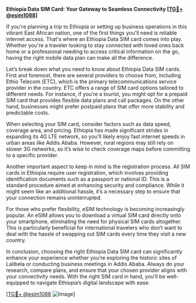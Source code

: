 **Ethiopia Data SIM Card: Your Gateway to Seamless Connectivity [[TG💪+ @esim1088](https://t.me/s/esim1088)]**

If you're planning a trip to Ethiopia or setting up business operations in this vibrant East African nation, one of the first things you'll need is reliable internet access. That's where an Ethiopia Data SIM card comes into play. Whether you're a traveler looking to stay connected with loved ones back home or a professional needing to access critical information on the go, having the right mobile data plan can make all the difference.

Let’s break down what you need to know about Ethiopia Data SIM cards. First and foremost, there are several providers to choose from, including Ethio Telecom (ETC), which is the primary telecommunications service provider in the country. ETC offers a range of SIM card options tailored to different needs. For instance, if you’re a tourist, you might opt for a prepaid SIM card that provides flexible data plans and call packages. On the other hand, businesses might prefer postpaid plans that offer more stability and predictable costs.

When selecting your SIM card, consider factors such as data speed, coverage area, and pricing. Ethiopia has made significant strides in expanding its 4G LTE network, so you’ll likely enjoy fast internet speeds in urban areas like Addis Ababa. However, rural regions may still rely on slower 3G networks, so it’s wise to check coverage maps before committing to a specific provider.

Another important aspect to keep in mind is the registration process. All SIM cards in Ethiopia require user registration, which involves providing identification documents such as a passport or national ID. This is a standard procedure aimed at enhancing security and compliance. While it might seem like an additional hassle, it’s a necessary step to ensure that your connection remains uninterrupted.

For those who prefer flexibility, eSIM technology is becoming increasingly popular. An eSIM allows you to download a virtual SIM card directly onto your smartphone, eliminating the need for physical SIM cards altogether. This is particularly beneficial for international travelers who don’t want to deal with the hassle of swapping out SIM cards every time they visit a new country.

In conclusion, choosing the right Ethiopia Data SIM card can significantly enhance your experience whether you’re exploring the historic sites of Lalibela or conducting business meetings in Addis Ababa. Always do your research, compare plans, and ensure that your chosen provider aligns with your connectivity needs. With the right SIM card in hand, you’ll be well-equipped to navigate Ethiopia’s digital landscape with ease.

[[TG💪+ @esim1088](https://t.me/s/esim1088) ![Image](https://i.postimg.cc/Y0z9fWf4/image.png)]